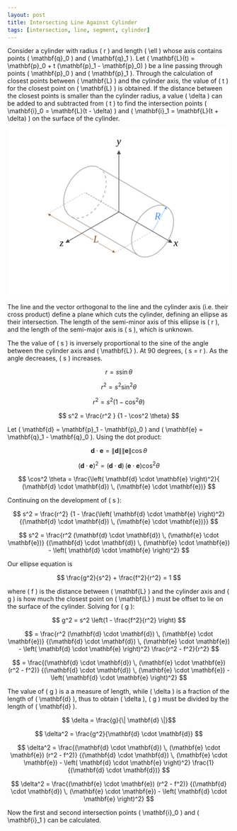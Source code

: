 ```yaml
---
layout: post
title: Intersecting Line Against Cylinder
tags: [intersection, line, segment, cylinder]
---
```


Consider a cylinder with radius \( r \) and length \( \ell \) whose axis contains points \( \mathbf{q}_0 \) and \( \mathbf{q}_1 \). Let \( \mathbf{L}(t) = \mathbf{p}_0 + t (\mathbf{p}_1 - \mathbf{p}_0) \) be a line passing through points \( \mathbf{p}_0 \) and \( \mathbf{p}_1 \). Through the calculation of closest points between \( \mathbf{L} \) and the cylinder axis, the value of \( t \) for the closest point on \( \mathbf{L} \) is obtained. If the distance between the closest points is smaller than the cylinder radius, a value \( \delta \) can be added to and subtracted from \( t \) to find the intersection points \( \mathbf{i}_0 = \mathbf{L}(t - \delta) \) and \( \mathbf{i}_1 = \mathbf{L}(t + \delta) \) on the surface of the cylinder.

![Cylinder line intersection](/assets/img/Cylinder.svg)

The line and the vector orthogonal to the line and the cylinder axis (i.e. their cross product) define a plane which cuts the cylinder, defining an ellipse as their intersection. The length of the semi-minor axis of this ellipse is \( r \), and the length of the semi-major axis is \( s \), which is unknown.

The the value of \( s \) is inversely proportional to the sine of the angle between the cylinder axis and \( \mathbf{L} \). At 90 degrees, \( s = r \). As the angle decreases, \( s \) increases.

$$ r = s \sin \theta $$

$$ r^2 = s^2 \sin^2 \theta $$

$$ r^2 = s^2 (1 - \cos^2 \theta) $$

$$ s^2 = \frac{r^2 } {1 - \cos^2 \theta} $$

Let \( \mathbf{d} = \mathbf{p}_1 - \mathbf{p}_0 \) and \( \mathbf{e} = \mathbf{q}_1 - \mathbf{q}_0 \). Using the dot product:

$$ \mathbf{d} \cdot \mathbf{e} = \| \mathbf{d} \| \| \mathbf{e} \| \cos \theta $$

$$ \left( \mathbf{d} \cdot \mathbf{e} \right)^2 = (\mathbf{d} \cdot \mathbf{d}) \, (\mathbf{e} \cdot \mathbf{e}) \cos^2 \theta $$

$$ \cos^2 \theta = \frac{\left( \mathbf{d} \cdot \mathbf{e} \right)^2}{ (\mathbf{d} \cdot \mathbf{d}) \, (\mathbf{e} \cdot \mathbf{e})} $$

Continuing on the development of \( s \):

$$ s^2 = \frac{r^2} {1 - \frac{\left( \mathbf{d} \cdot \mathbf{e} \right)^2}{(\mathbf{d} \cdot \mathbf{d}) \, (\mathbf{e} \cdot \mathbf{e})}} $$

$$ s^2 = \frac{r^2 (\mathbf{d} \cdot \mathbf{d}) \, (\mathbf{e} \cdot \mathbf{e})} {(\mathbf{d} \cdot \mathbf{d}) \, (\mathbf{e} \cdot \mathbf{e}) - \left( \mathbf{d} \cdot \mathbf{e} \right)^2} $$

Our ellipse equation is

$$ \frac{g^2}{s^2} + \frac{f^2}{r^2} = 1 $$

where \( f \) is the distance between \( \mathbf{L} \) and the cylinder axis and \( g \) is how much the closest point on \( \mathbf{L} \) must be offset to lie on the surface of the cylinder. Solving for \( g \):

$$ g^2 = s^2 \left(1 - \frac{f^2}{r^2} \right) $$

$$ = \frac{r^2 (\mathbf{d} \cdot \mathbf{d}) \, (\mathbf{e} \cdot \mathbf{e})} {(\mathbf{d} \cdot \mathbf{d}) \, (\mathbf{e} \cdot \mathbf{e}) - \left( \mathbf{d} \cdot \mathbf{e} \right)^2} \frac{r^2 - f^2}{r^2} $$ 

$$ = \frac{(\mathbf{d} \cdot \mathbf{d}) \, (\mathbf{e} \cdot \mathbf{e}) (r^2 - f^2)} {(\mathbf{d} \cdot \mathbf{d}) \, (\mathbf{e} \cdot \mathbf{e}) - \left( \mathbf{d} \cdot \mathbf{e} \right)^2} $$

The value of \( g \) is a a measure of length, while \( \delta \) is a fraction of the length of \( \mathbf{d} \), thus to obtain \( \delta \), \( g \) must be divided by the length of \( \mathbf{d} \).

$$ \delta = \frac{g}{\| \mathbf{d} \|}$$

$$ \delta^2 = \frac{g^2}{\mathbf{d} \cdot \mathbf{d}} $$

$$ \delta^2 = \frac{(\mathbf{d} \cdot \mathbf{d}) \, (\mathbf{e} \cdot \mathbf{e}) (r^2 - f^2)} {(\mathbf{d} \cdot \mathbf{d}) \, (\mathbf{e} \cdot \mathbf{e}) - \left( \mathbf{d} \cdot \mathbf{e} \right)^2} \frac{1}{(\mathbf{d} \cdot \mathbf{d})} $$

$$ \delta^2 = \frac{(\mathbf{e} \cdot \mathbf{e}) (r^2 - f^2)} {(\mathbf{d} \cdot \mathbf{d}) \, (\mathbf{e} \cdot \mathbf{e}) - \left( \mathbf{d} \cdot \mathbf{e} \right)^2} $$

Now the first and second intersection points \( \mathbf{i}_0 \) and \( \mathbf{i}_1 \) can be calculated.

